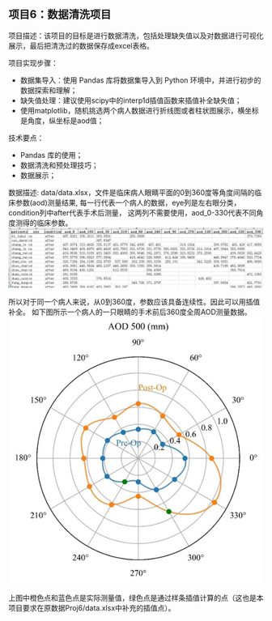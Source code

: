 ## 项目6：数据清洗项目
项目描述：该项目的目标是进行数据清洗，包括处理缺失值以及对数据进行可视化展示，最后把清洗过的数据保存成excel表格。

项目实现步骤：
- 数据集导入：使用 Pandas 库将数据集导入到 Python 环境中，并进行初步的数据探索和理解；
- 缺失值处理：建议使用scipy中的interp1d插值函数来插值补全缺失值；
- 使用matplotlib，随机挑选两个病人数据进行折线图或者柱状图展示，横坐标是角度，纵坐标是aod值；

技术要点：
- Pandas 库的使用；
- 数据清洗和预处理技巧；
- 数据展示；

数据描述: data/data.xlsx，文件是临床病人眼睛平面的0到360度等角度间隔的临床参数(aod)测量结果, 每一行代表一个病人的数据，eye列是左右眼分类，condition列中after代表手术后测量，
这两列不需要使用，aod_0-330代表不同角度测得的临床参数。 
![avatar](figure/fig2.jpg)


所以对于同一个病人来说，从0到360度，参数应该具备连续性。因此可以用插值补全。
如下图所示一个病人的一只眼睛的手术前后360度全周AOD测量数据。
![avatar](figure/fig.jpg)

上图中橙色点和蓝色点是实际测量值，绿色点是通过样条插值计算的点（这也是本项目要求在原数据Proj6/data.xlsx中补充的插值点）。
